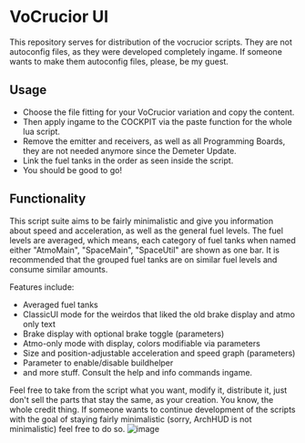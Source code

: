 # VoCrucior UI
This repository serves for distribution of the vocrucior scripts. They are not autoconfig files, as they were developed completely ingame.
If someone wants to make them autoconfig files, please, be my guest.

## Usage
- Choose the file fitting for your VoCrucior variation and copy the content. 
- Then apply ingame to the COCKPIT via the paste function for the whole lua script.
- Remove the emitter and receivers, as well as all Programming Boards, they are not needed anymore since the Demeter Update.
- Link the fuel tanks in the order as seen inside the script.
- You should be good to go!

## Functionality
This script suite aims to be fairly minimalistic and give you information about speed and acceleration, as well as the general fuel levels.
The fuel levels are averaged, which means, each category of fuel tanks when named either "AtmoMain", "SpaceMain", "SpaceUtil" are shown as one bar. 
It is recommended that the grouped fuel tanks are on similar fuel levels and consume similar amounts.

Features include:
- Averaged fuel tanks
- ClassicUI mode for the weirdos that liked the old brake display and atmo only text
- Brake display with optional brake toggle (parameters)
- Atmo-only mode with display, colors modifiable via parameters
- Size and position-adjustable acceleration and speed graph (parameters)
- Parameter to enable/disable buildhelper
- and more stuff. Consult the help and info commands ingame.

Feel free to take from the script what you want, modify it, distribute it, just don't sell the parts that stay the same, as your creation.
You know, the whole credit thing. If someone wants to continue development of the scripts with the goal of staying fairly minimalistic (sorry, ArchHUD is not minimalistic)
feel free to do so.
![image](https://imgur.com/exzUMCR)
